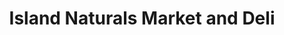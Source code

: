 ---
title: "Island Naturals Market and Deli"
url: /hilo/island-naturals-market-and-deli/
shop: supermarket
---